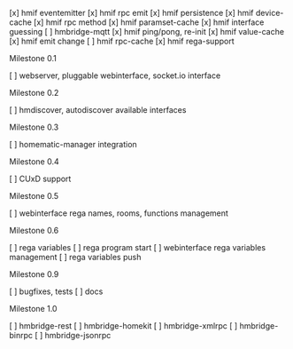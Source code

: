 [x] hmif eventemitter
[x] hmif rpc emit
[x] hmif persistence
[x] hmif device-cache
[x] hmif rpc method
[x] hmif paramset-cache
[x] hmif interface guessing
[ ] hmbridge-mqtt
[x] hmif ping/pong, re-init
[x] hmif value-cache
[x] hmif emit change
[ ] hmif rpc-cache
[x] hmif rega-support

Milestone 0.1

[ ] webserver, pluggable webinterface, socket.io interface

Milestone 0.2

[ ] hmdiscover, autodiscover available interfaces

Milestone 0.3

[ ] homematic-manager integration

Milestone 0.4

[ ] CUxD support

Milestone 0.5

[ ] webinterface rega names, rooms, functions management

Milestone 0.6
 
[ ] rega variables
[ ] rega program start
[ ] webinterface rega variables management
[ ] rega variables push

Milestone 0.9

[ ] bugfixes, tests
[ ] docs

Milestone 1.0

[ ] hmbridge-rest
[ ] hmbridge-homekit
[ ] hmbridge-xmlrpc
[ ] hmbridge-binrpc
[ ] hmbridge-jsonrpc